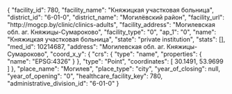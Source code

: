 {
    "facility_id": 780,
    "facility_name": "Княжицкая участковая больница",
    "district_id": "6-01-0",
    "district_name": "Могилёвский район",
    "facility_url": "http:\/\/mogcp.by\/clinic\/clinics-adults",
    "facility_address": "Могилевская обл. аг. Княжицы-Сумароково",
    "facility_type": "0",
    "ap_1": "0",
    "name": "Княжицкая участковая больница",
    "state": "private institution",
    "stats": [],
    "med_id": 10214687,
    "address": "Могилевская обл. аг. Княжицы-Сумароково",
    "coord_x_y": {
        "crs": {
            "type": "name",
            "properties": {
                "name": "EPSG:4326"
            }
        },
        "type": "Point",
        "coordinates": [
            30.1491,
            53.9699
        ]
    },
    "place_name": "Могилев",
    "place_type": "city",
    "year_of_closing": null,
    "year_of_opening": "0",
    "healthcare_facility_key": 780,
    "administrative_division_id": "6-01-0"
}